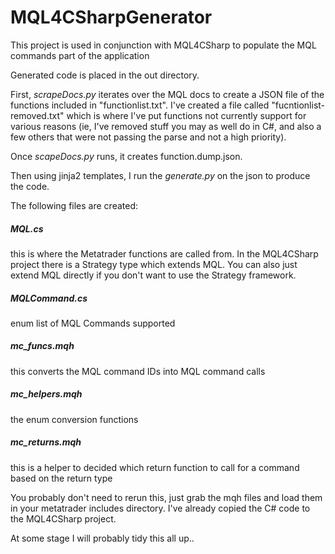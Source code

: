 # MQL4CSharpGenerator

This project is used in conjunction with MQL4CSharp to populate the MQL commands part of the application

Generated code is placed in the out directory.

First, *scrapeDocs.py* iterates over the MQL docs to create a JSON file of the functions included in "functionlist.txt". I've created a file called "fucntionlist-removed.txt" which is where I've put functions not currently support for various reasons (ie, I've removed stuff you may as well do in C#, and also a few others that were not passing the parse and not a high priority).

Once *scapeDocs.py* runs, it creates function.dump.json. 

Then using jinja2 templates, I run the *generate.py* on the json to produce the code.

The following files are created:

##### MQL.cs
this is where the Metatrader functions are called from. In the MQL4CSharp project there is a Strategy type which extends MQL. You can also just extend MQL directly if you don't want to use the Strategy framework.

##### MQLCommand.cs
enum list of MQL Commands supported

##### mc_funcs.mqh
this converts the MQL command IDs into MQL command calls

##### mc_helpers.mqh
the enum conversion functions

##### mc_returns.mqh
this is a helper to decided which return function to call for a command based on the return type


You probably don't need to rerun this, just grab the mqh files and load them in your metatrader includes directory. I've already copied the C# code to the MQL4CSharp project.

At some stage I will probably tidy this all up..
